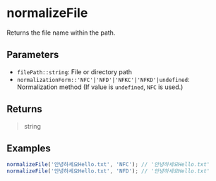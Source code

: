 # normalizeFile <Lang js />

<NodeRequired en />

Returns the file name within the path.

## Parameters

- `filePath::string`: File or directory path
- `normalizationForm::'NFC'|'NFD'|'NFKC'|'NFKD'|undefined`: Normalization method (If value is `undefined`, `NFC` is used.)

## Returns

> string

## Examples

```javascript
normalizeFile('안녕하세요Hello.txt', 'NFC'); // '안녕하세요Hello.txt'
normalizeFile('안녕하세요Hello.txt', 'NFD'); // '안녕하세요Hello.txt'
```
